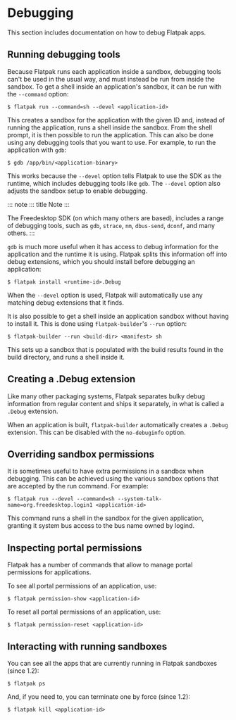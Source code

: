 # Debugging

This section includes documentation on how to debug Flatpak apps.

## Running debugging tools

Because Flatpak runs each application inside a sandbox, debugging tools
can\'t be used in the usual way, and must instead be run from inside the
sandbox. To get a shell inside an application\'s sandbox, it can be run
with the `--command` option:

    $ flatpak run --command=sh --devel <application-id>

This creates a sandbox for the application with the given ID and,
instead of running the application, runs a shell inside the sandbox.
From the shell prompt, it is then possible to run the application. This
can also be done using any debugging tools that you want to use. For
example, to run the application with `gdb`:

    $ gdb /app/bin/<application-binary>

This works because the `--devel` option tells Flatpak to use the SDK as
the runtime, which includes debugging tools like `gdb`. The `--devel`
option also adjusts the sandbox setup to enable debugging.

::: note
::: title
Note
:::

The Freedesktop SDK (on which many others are based), includes a range
of debugging tools, such as `gdb`, `strace`, `nm`, `dbus-send`, `dconf`,
and many others.
:::

`gdb` is much more useful when it has access to debug information for
the application and the runtime it is using. Flatpak splits this
information off into debug extensions, which you should install before
debugging an application:

    $ flatpak install <runtime-id>.Debug

When the `--devel` option is used, Flatpak will automatically use any
matching debug extensions that it finds.

It is also possible to get a shell inside an application sandbox without
having to install it. This is done using `flatpak-builder`\'s `--run`
option:

    $ flatpak-builder --run <build-dir> <manifest> sh

This sets up a sandbox that is populated with the build results found in
the build directory, and runs a shell inside it.

## Creating a .Debug extension

Like many other packaging systems, Flatpak separates bulky debug
information from regular content and ships it separately, in what is
called a `.Debug` extension.

When an application is built, `flatpak-builder` automatically creates a
`.Debug` extension. This can be disabled with the `no-debuginfo` option.

## Overriding sandbox permissions

It is sometimes useful to have extra permissions in a sandbox when
debugging. This can be achieved using the various sandbox options that
are accepted by the run command. For example:

    $ flatpak run --devel --command=sh --system-talk-name=org.freedesktop.login1 <application-id>

This command runs a shell in the sandbox for the given application,
granting it system bus access to the bus name owned by logind.

## Inspecting portal permissions

Flatpak has a number of commands that allow to manage portal permissions
for applications.

To see all portal permissions of an application, use:

    $ flatpak permission-show <application-id>

To reset all portal permissions of an application, use:

    $ flatpak permission-reset <application-id>

## Interacting with running sandboxes

You can see all the apps that are currently running in Flatpak sandboxes
(since 1.2):

    $ flatpak ps

And, if you need to, you can terminate one by force (since 1.2):

    $ flatpak kill <application-id>
